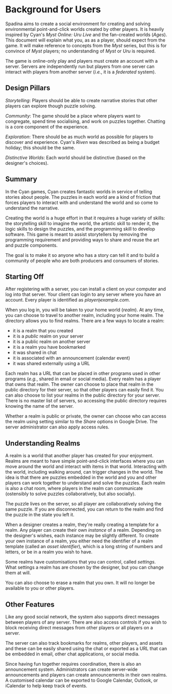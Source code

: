 # Background for Users
Spadina aims to create a social environment for creating and solving
environmental point-and-click worlds created by other players. It is heavily
inspired by Cyan's _Myst Online: Uru Live_ and the fan-created worlds (_Ages_).
This document will explain what you, as as a player, should expect from the
game. It will make reference to concepts from the _Myst_ series, but this is
for convince of _Myst_ players; no understanding of _Myst_ or _Uru_ is
required.

The game is online-only play and players must create an account with a server.
Servers are independently run but players from one server can interact with
players from another server (_i.e._, it is a _federated_ system).

## Design Pillars
_Storytelling_: Players should be able to create narrative stories that other players can explore though puzzle solving.

_Community_: The game should be a place where players want to congregate, spend time socialising, and work on puzzles together. Chatting is a core component of the experience.

_Exploration_: There should be as much world as possible for players to discover and experience. Cyan's _Riven_ was described as being a budget holiday; this should be the same.

_Distinctive Worlds_: Each world should be distinctive (based on the designer's choices).

## Summary
In the Cyan games, Cyan creates fantastic worlds in service of telling stories
about people. The puzzles in each world are a kind of friction that forces
players to interact with and understand the world and so come to understand the
narrative.

Creating the world is a huge effort in that it requires a huge variety of
skills: the storytelling skill to imagine the world, the artistic skill to
render it, the logic skills to design the puzzles, and the programming skill to
develop software. This game is meant to assist storytellers by removing the
programming requirement and providing ways to share and reuse the art and
puzzle components.

The goal is to make it so anyone who has a story can tell it and to build a
community of people who are both producers and consumers of stories.

## Starting Off
After registering with a server, you can install a client on your computer and
log into that server. Your client can login to any server where you have an
account. Every player is identified as _player_`@`_example.com_.

When you log in, you will be taken to your home world (_realm_). At any time,
you can choose to travel to another realm, including your home realm. The
directory allows you to find realms. There are a few ways to locate a realm:

- it is a realm that you created
- it is a _public_ realm on your server
- it is a public realm on another server
- it is a realm you have bookmarked
- it was shared in chat
- it is associated with an announcement (calendar event)
- it was shared externally using a URL

Each realm has a URL that can be placed in other programs used in other
programs (_e.g._, shared in email or social media). Every realm has a player
that owns that realm. The owner can choose to place that realm in the public
directory for their server, so that other players can easily find it. You can
also choose to list your realms in the public directory for your server. There
is no master list of servers, so accessing the public directory requires
knowing the name of the server.

Whether a realm is public or private, the owner can choose who can access the
realm using setting similar to the _Share_ options in Google Drive. The server
administrator can also apply access rules.

## Understanding Realms
A realm is a world that another player has created for your enjoyment. Realms
are meant to have simple point-and-click interfaces where you can move around
the world and interact with items in that world. Interacting with the world,
including walking around, can trigger changes in the world. The idea is that
there are puzzles embedded in the world and you and other players can work
together to understand and solve the puzzles. Each realm is also a chat room,
where players in the realm can communicate (ostensibly to solve puzzles
collaboratively, but also socially).

The puzzle lives on the server, so all player are collaboratively solving the
same puzzle. If you are disconnected, you can return to the realm and find the
puzzle in the state you left it.

When a designer creates a realm, they're really creating a template for a
realm. Any player can create their own _instance_ of a realm. Depending on the
designer's wishes, each instance may be slightly different. To create your own
instance of a realm, you either need the identifier of a realm template (called
an _asset identifier_), which is a long string of numbers and letters, or be in
a realm you wish to have.

Some realms have customisations that you can control, called _settings_. What
settings a realm has are chosen by the designer, but you can change them at
will.

You can also choose to erase a realm that you own. It will no longer be
available to you or other players.

## Other Features
Like any good social network, the system also supports direct messages between
players of any server. There are also access controls if you wish to block
receiving direct messages from other players or all players on a server.

The server can also track bookmarks for realms, other players, and assets and
these can be easily shared using the chat or exported as a URL that can be
embedded in email, other chat applications, or social media.

Since having fun together requires coordination, there is also an announcement
system. Administrators can create server-wide announcements and players can
create announcements in their own realms. A customised calendar can be exported
to Google Calendar, Outlook, or iCalendar to help keep track of events.
